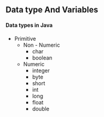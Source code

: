 ## Data type And Variables

#### Data types in Java

* Primitive
    * Non - Numeric
        * char
        * boolean
    * Numeric
        * integer
        * byte
        * short
        * int
        * long
        * float
        * double
    